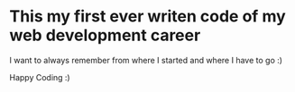 # This my first ever writen code of my web development career

I want to always remember from where I started and where I have to go :) 

Happy Coding :) 
